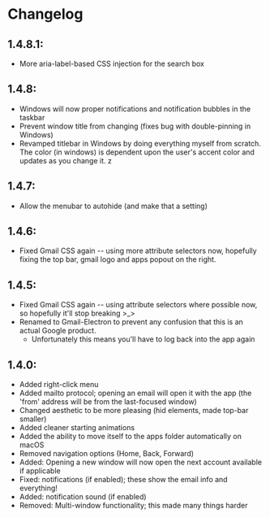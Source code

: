 # Changelog

## 1.4.8.1:
- More aria-label-based CSS injection for the search box

## 1.4.8:
- Windows will now proper notifications and notification bubbles in the taskbar
- Prevent window title from changing (fixes bug with double-pinning in Windows)
- Revamped titlebar in Windows by doing everything myself from scratch. The color (in windows) is dependent upon the user's accent color and updates as you change it.
z
## 1.4.7:
- Allow the menubar to autohide (and make that a setting)

## 1.4.6: 
- Fixed Gmail CSS again -- using more attribute selectors now, hopefully fixing the top bar, gmail logo and apps popout on the right.

## 1.4.5:

- Fixed Gmail CSS again -- using attribute selectors where possible now, so hopefully it'll stop breaking >_>
- Renamed to Gmail-Electron to prevent any confusion that this is an actual Google product.
  - Unfortunately this means you'll have to log back into the app again

## 1.4.0:

- Added right-click menu
- Added mailto protocol; opening an email will open it with the app (the 'from' address will be from the last-focused window)
- Changed aesthetic to be more pleasing (hid elements, made top-bar smaller)
- Added cleaner starting animations
- Added the ability to move itself to the apps folder automatically on macOS
- Removed navigation options (Home, Back, Forward)
- Added: Opening a new window will now open the next account available if applicable
- Fixed: notifications (if enabled); these show the email info and everything!
- Added: notification sound (if enabled)
- Removed: Multi-window functionality; this made many things harder
